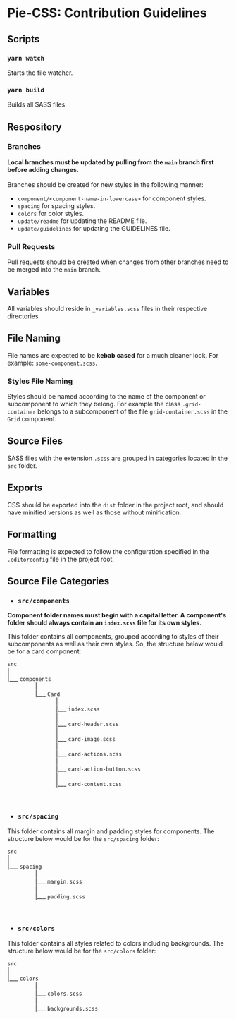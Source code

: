 # Pie-CSS: Contribution Guidelines

## Scripts

### `yarn watch`

Starts the file watcher.

### `yarn build`

Builds all SASS files.

## Respository

### Branches

**Local branches must be updated by pulling from the `main` branch first before adding changes.**<br><br>
Branches should be created for new styles in the following manner:

- `component/<component-name-in-lowercase>` for component styles.
- `spacing` for spacing styles.
- `colors` for color styles.
- `update/readme` for updating the README file.
- `update/guidelines` for updating the GUIDELINES file.

### Pull Requests

Pull requests should be created when changes from other branches need to be merged into the `main` branch.

## Variables

All variables should reside in `_variables.scss` files in their respective directories.

## File Naming

File names are expected to be **kebab cased** for a much cleaner look. For example: `some-component.scss`.

### Styles File Naming

Styles should be named according to the name of the component or subcomponent to which they belong. For example the class `.grid-container` belongs to a subcomponent of the file `grid-container.scss` in the `Grid` component.

## Source Files

SASS files with the extension `.scss` are grouped in categories located in the `src` folder.

## Exports

CSS should be exported into the `dist` folder in the project root, and should have minified versions as well as those without minification.

## Formatting

File formatting is expected to follow the configuration specified in the `.editorconfig` file in the project root.

## Source File Categories

- ### `src/components`

**Component folder names must begin with a capital letter. A component's folder should always contain an `index.scss` file for its own styles.**<br>

This folder contains all components, grouped according to styles of their subcomponents as well as their own styles. So, the structure below would be for a card component:

`src`<br>
|<br>
|\_\_\_ `components`<br>
&nbsp;&nbsp;&nbsp;&nbsp;&nbsp;&nbsp;&nbsp;&nbsp;&nbsp;&nbsp;&nbsp;&nbsp;&nbsp;&nbsp;&nbsp;&nbsp;|<br>
&nbsp;&nbsp;&nbsp;&nbsp;&nbsp;&nbsp;&nbsp;&nbsp;&nbsp;&nbsp;&nbsp;&nbsp;&nbsp;&nbsp;&nbsp;&nbsp;|\_\_\_ `Card`<br>
&nbsp;&nbsp;&nbsp;&nbsp;&nbsp;&nbsp;&nbsp;&nbsp;&nbsp;&nbsp;&nbsp;&nbsp;&nbsp;&nbsp;&nbsp;&nbsp;&nbsp;&nbsp;&nbsp;&nbsp;&nbsp;&nbsp;&nbsp;&nbsp;&nbsp;&nbsp;&nbsp;&nbsp;|<br>
&nbsp;&nbsp;&nbsp;&nbsp;&nbsp;&nbsp;&nbsp;&nbsp;&nbsp;&nbsp;&nbsp;&nbsp;&nbsp;&nbsp;&nbsp;&nbsp;&nbsp;&nbsp;&nbsp;&nbsp;&nbsp;&nbsp;&nbsp;&nbsp;&nbsp;&nbsp;&nbsp;&nbsp;|\_\_\_ `index.scss`<br>
&nbsp;&nbsp;&nbsp;&nbsp;&nbsp;&nbsp;&nbsp;&nbsp;&nbsp;&nbsp;&nbsp;&nbsp;&nbsp;&nbsp;&nbsp;&nbsp;&nbsp;&nbsp;&nbsp;&nbsp;&nbsp;&nbsp;&nbsp;&nbsp;&nbsp;&nbsp;&nbsp;&nbsp;|<br>
&nbsp;&nbsp;&nbsp;&nbsp;&nbsp;&nbsp;&nbsp;&nbsp;&nbsp;&nbsp;&nbsp;&nbsp;&nbsp;&nbsp;&nbsp;&nbsp;&nbsp;&nbsp;&nbsp;&nbsp;&nbsp;&nbsp;&nbsp;&nbsp;&nbsp;&nbsp;&nbsp;&nbsp;|\_\_\_ `card-header.scss`<br>
&nbsp;&nbsp;&nbsp;&nbsp;&nbsp;&nbsp;&nbsp;&nbsp;&nbsp;&nbsp;&nbsp;&nbsp;&nbsp;&nbsp;&nbsp;&nbsp;&nbsp;&nbsp;&nbsp;&nbsp;&nbsp;&nbsp;&nbsp;&nbsp;&nbsp;&nbsp;&nbsp;&nbsp;|<br>
&nbsp;&nbsp;&nbsp;&nbsp;&nbsp;&nbsp;&nbsp;&nbsp;&nbsp;&nbsp;&nbsp;&nbsp;&nbsp;&nbsp;&nbsp;&nbsp;&nbsp;&nbsp;&nbsp;&nbsp;&nbsp;&nbsp;&nbsp;&nbsp;&nbsp;&nbsp;&nbsp;&nbsp;|\_\_\_ `card-image.scss`<br>
&nbsp;&nbsp;&nbsp;&nbsp;&nbsp;&nbsp;&nbsp;&nbsp;&nbsp;&nbsp;&nbsp;&nbsp;&nbsp;&nbsp;&nbsp;&nbsp;&nbsp;&nbsp;&nbsp;&nbsp;&nbsp;&nbsp;&nbsp;&nbsp;&nbsp;&nbsp;&nbsp;&nbsp;|<br>
&nbsp;&nbsp;&nbsp;&nbsp;&nbsp;&nbsp;&nbsp;&nbsp;&nbsp;&nbsp;&nbsp;&nbsp;&nbsp;&nbsp;&nbsp;&nbsp;&nbsp;&nbsp;&nbsp;&nbsp;&nbsp;&nbsp;&nbsp;&nbsp;&nbsp;&nbsp;&nbsp;&nbsp;|\_\_\_ `card-actions.scss`<br>
&nbsp;&nbsp;&nbsp;&nbsp;&nbsp;&nbsp;&nbsp;&nbsp;&nbsp;&nbsp;&nbsp;&nbsp;&nbsp;&nbsp;&nbsp;&nbsp;&nbsp;&nbsp;&nbsp;&nbsp;&nbsp;&nbsp;&nbsp;&nbsp;&nbsp;&nbsp;&nbsp;&nbsp;|<br>
&nbsp;&nbsp;&nbsp;&nbsp;&nbsp;&nbsp;&nbsp;&nbsp;&nbsp;&nbsp;&nbsp;&nbsp;&nbsp;&nbsp;&nbsp;&nbsp;&nbsp;&nbsp;&nbsp;&nbsp;&nbsp;&nbsp;&nbsp;&nbsp;&nbsp;&nbsp;&nbsp;&nbsp;|\_\_\_ `card-action-button.scss`<br>
&nbsp;&nbsp;&nbsp;&nbsp;&nbsp;&nbsp;&nbsp;&nbsp;&nbsp;&nbsp;&nbsp;&nbsp;&nbsp;&nbsp;&nbsp;&nbsp;&nbsp;&nbsp;&nbsp;&nbsp;&nbsp;&nbsp;&nbsp;&nbsp;&nbsp;&nbsp;&nbsp;&nbsp;|<br>
&nbsp;&nbsp;&nbsp;&nbsp;&nbsp;&nbsp;&nbsp;&nbsp;&nbsp;&nbsp;&nbsp;&nbsp;&nbsp;&nbsp;&nbsp;&nbsp;&nbsp;&nbsp;&nbsp;&nbsp;&nbsp;&nbsp;&nbsp;&nbsp;&nbsp;&nbsp;&nbsp;&nbsp;|\_\_\_ `card-content.scss`<br><br><br>

- ### `src/spacing`

This folder contains all margin and padding styles for components. The structure below would be for the `src/spacing` folder:

`src`<br>
|<br>
|\_\_\_ `spacing`<br>
&nbsp;&nbsp;&nbsp;&nbsp;&nbsp;&nbsp;&nbsp;&nbsp;&nbsp;&nbsp;&nbsp;&nbsp;&nbsp;&nbsp;&nbsp;&nbsp;|<br>
&nbsp;&nbsp;&nbsp;&nbsp;&nbsp;&nbsp;&nbsp;&nbsp;&nbsp;&nbsp;&nbsp;&nbsp;&nbsp;&nbsp;&nbsp;&nbsp;|\_\_\_ `margin.scss`<br>
&nbsp;&nbsp;&nbsp;&nbsp;&nbsp;&nbsp;&nbsp;&nbsp;&nbsp;&nbsp;&nbsp;&nbsp;&nbsp;&nbsp;&nbsp;&nbsp;|<br>
&nbsp;&nbsp;&nbsp;&nbsp;&nbsp;&nbsp;&nbsp;&nbsp;&nbsp;&nbsp;&nbsp;&nbsp;&nbsp;&nbsp;&nbsp;&nbsp;|\_\_\_ `padding.scss`<br><br><br>

- ### `src/colors`

This folder contains all styles related to colors including backgrounds. The structure below would be for the `src/colors` folder:

`src`<br>
|<br>
|\_\_\_ `colors`<br>
&nbsp;&nbsp;&nbsp;&nbsp;&nbsp;&nbsp;&nbsp;&nbsp;&nbsp;&nbsp;&nbsp;&nbsp;&nbsp;&nbsp;&nbsp;&nbsp;|<br>
&nbsp;&nbsp;&nbsp;&nbsp;&nbsp;&nbsp;&nbsp;&nbsp;&nbsp;&nbsp;&nbsp;&nbsp;&nbsp;&nbsp;&nbsp;&nbsp;|\_\_\_ `colors.scss`<br>
&nbsp;&nbsp;&nbsp;&nbsp;&nbsp;&nbsp;&nbsp;&nbsp;&nbsp;&nbsp;&nbsp;&nbsp;&nbsp;&nbsp;&nbsp;&nbsp;|<br>
&nbsp;&nbsp;&nbsp;&nbsp;&nbsp;&nbsp;&nbsp;&nbsp;&nbsp;&nbsp;&nbsp;&nbsp;&nbsp;&nbsp;&nbsp;&nbsp;|\_\_\_ `backgrounds.scss`<br><br><br>
